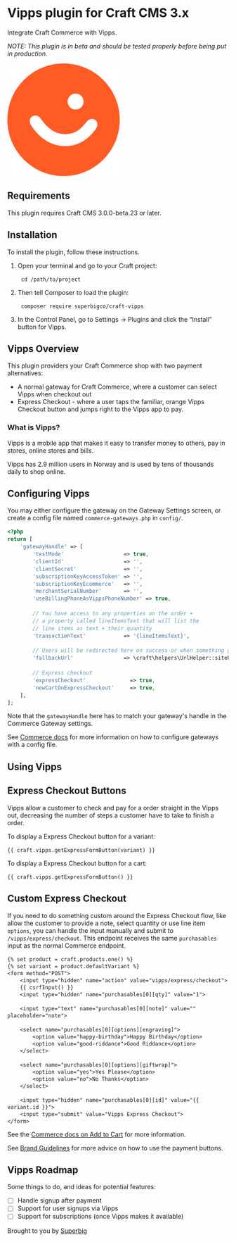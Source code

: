 # Vipps plugin for Craft CMS 3.x

Integrate Craft Commerce with Vipps.

_NOTE: This plugin is in beta and should be tested properly before being put in production._

![Screenshot](resources/img/icon.png)

## Requirements

This plugin requires Craft CMS 3.0.0-beta.23 or later.

## Installation

To install the plugin, follow these instructions.

1. Open your terminal and go to your Craft project:

        cd /path/to/project

2. Then tell Composer to load the plugin:

        composer require superbigco/craft-vipps

3. In the Control Panel, go to Settings → Plugins and click the “Install” button for Vipps.

## Vipps Overview

This plugin providers your Craft Commerce shop with two payment alternatives:

- A normal gateway for Craft Commerce, where a customer can select Vipps when checkout out
- Express Checkout - where a user taps the familiar, orange Vipps Checkout button and jumps right to the Vipps app to pay.

### What is Vipps?

Vipps is a mobile app that makes it easy to transfer money to others, pay in stores, online stores and bills.

Vipps has 2.9 million users in Norway and is used by tens of thousands daily to shop online.



## Configuring Vipps

You may either configure the gateway on the Gateway Settings screen, or create a config file named `commerce-gateways.php` in `config/`.

```php
<?php
return [
    'gatewayHandle' => [
        'testMode'                   => true,
        'clientId'                   => '',
        'clientSecret'               => '',
        'subscriptionKeyAccessToken' => '',
        'subscriptionKeyEcommerce'   => '',
        'merchantSerialNumber'       => '',
        'useBillingPhoneAsVippsPhoneNumber' => true,
        
        // You have access to any properties on the order +
        // a property called lineItemsText that will list the 
        // line items as text + their quantity
        'transactionText'            => '{lineItemsText}',

        // Users will be redirected here on success or when something goes wrong
        'fallbackUrl'                => \craft\helpers\UrlHelper::siteUrl('/shop/confirmation?order={number}'),

        // Express checkout
        'expressCheckout'              => true,
        'newCartOnExpressCheckout'     => true,
    ],
];
```

Note that the `gatewayHandle` here has to match your gateway's handle in the Commerce Gateway settings.

See [Commerce docs](https://docs.craftcms.com/commerce/v2/gateway-config.html) for more information on how to configure gateways with a config file.

## Using Vipps

## Express Checkout Buttons

Vipps allow a customer to check and pay for a order straight in the Vipps out, decreasing the number of steps a customer have to take to finish a order.

To display a Express Checkout button for a variant:
```twig
{{ craft.vipps.getExpressFormButton(variant) }}
```

To display a Express Checkout button for a cart:
```twig
{{ craft.vipps.getExpressFormButton() }}
```

## Custom Express Checkout

If you need to do something custom around the Express Checkout flow, like allow the customer to provide a note, select quantity or use line item `options`, you can handle the input manually and submit to `/vipps/express/checkout`. This endpoint receives the same `purchasables` input as the normal Commerce endpoint.

```twig
{% set product = craft.products.one() %}
{% set variant = product.defaultVariant %}
<form method="POST">
    <input type="hidden" name="action" value="vipps/express/checkout">
    {{ csrfInput() }}
    <input type="hidden" name="purchasables[0][qty]" value="1">

    <input type="text" name="purchasables[0][note]" value="" placeholder="note">

    <select name="purchasables[0][options][engraving]">
        <option value="happy-birthday">Happy Birthday</option>
        <option value="good-riddance">Good Riddance</option>
    </select>

    <select name="purchasables[0][options][giftwrap]">
        <option value="yes">Yes Please</option>
        <option value="no">No Thanks</option>
    </select>

    <input type="hidden" name="purchasables[0][id]" value="{{ variant.id }}">
    <input type="submit" value="Vipps Express Checkout">
</form>
```

See the [Commerce docs on Add to Cart](https://docs.craftcms.com/commerce/v2/adding-to-and-updating-the-cart.html) for more information.

See [Brand Guidelines](https://paper.dropbox.com/doc/Vipps-Payment-guidelines--AYLr~Jd2mNsXGXJV1IGf7FBLAg-tBvSIbJpzDrqBziYeQMCH) for more advice on how to use the payment buttons.

## Vipps Roadmap

Some things to do, and ideas for potential features:

- [ ] Handle signup after payment 
- [ ] Support for user signups via Vipps
- [ ] Support for subscriptions (once Vipps makes it available)

Brought to you by [Superbig](https://superbig.co)
